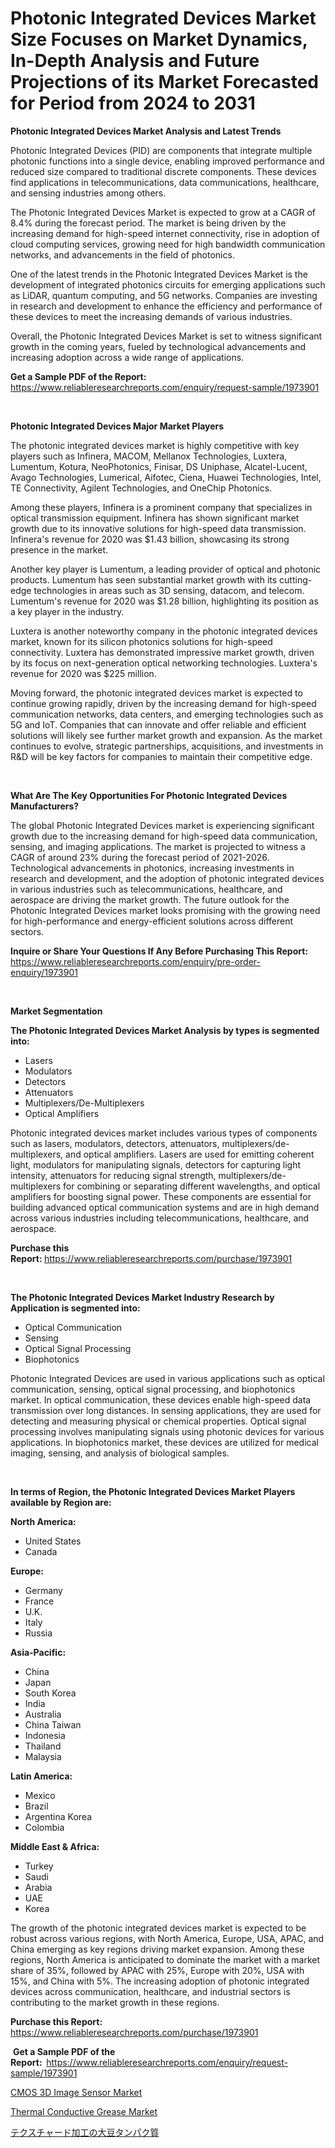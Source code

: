 <p><h1>Photonic Integrated Devices Market Size Focuses on Market Dynamics, In-Depth Analysis and Future Projections of its Market Forecasted for Period from 2024 to 2031</h1></p><p><strong>Photonic Integrated Devices Market Analysis and Latest Trends</strong></p>
<p><p>Photonic Integrated Devices (PID) are components that integrate multiple photonic functions into a single device, enabling improved performance and reduced size compared to traditional discrete components. These devices find applications in telecommunications, data communications, healthcare, and sensing industries among others.</p><p>The Photonic Integrated Devices Market is expected to grow at a CAGR of 8.4% during the forecast period. The market is being driven by the increasing demand for high-speed internet connectivity, rise in adoption of cloud computing services, growing need for high bandwidth communication networks, and advancements in the field of photonics.</p><p>One of the latest trends in the Photonic Integrated Devices Market is the development of integrated photonics circuits for emerging applications such as LiDAR, quantum computing, and 5G networks. Companies are investing in research and development to enhance the efficiency and performance of these devices to meet the increasing demands of various industries.</p><p>Overall, the Photonic Integrated Devices Market is set to witness significant growth in the coming years, fueled by technological advancements and increasing adoption across a wide range of applications.</p></p>
<p><strong>Get a Sample PDF of the Report:&nbsp;</strong> <a href="https://www.reliableresearchreports.com/enquiry/request-sample/1973901">https://www.reliableresearchreports.com/enquiry/request-sample/1973901</a></p>
<p>&nbsp;</p>
<p><strong>Photonic Integrated Devices Major Market Players</strong></p>
<p><p>The photonic integrated devices market is highly competitive with key players such as Infinera, MACOM, Mellanox Technologies, Luxtera, Lumentum, Kotura, NeoPhotonics, Finisar, DS Uniphase, Alcatel-Lucent, Avago Technologies, Lumerical, Aifotec, Ciena, Huawei Technologies, Intel, TE Connectivity, Agilent Technologies, and OneChip Photonics.</p><p>Among these players, Infinera is a prominent company that specializes in optical transmission equipment. Infinera has shown significant market growth due to its innovative solutions for high-speed data transmission. Infinera's revenue for 2020 was $1.43 billion, showcasing its strong presence in the market.</p><p>Another key player is Lumentum, a leading provider of optical and photonic products. Lumentum has seen substantial market growth with its cutting-edge technologies in areas such as 3D sensing, datacom, and telecom. Lumentum's revenue for 2020 was $1.28 billion, highlighting its position as a key player in the industry.</p><p>Luxtera is another noteworthy company in the photonic integrated devices market, known for its silicon photonics solutions for high-speed connectivity. Luxtera has demonstrated impressive market growth, driven by its focus on next-generation optical networking technologies. Luxtera's revenue for 2020 was $225 million.</p><p>Moving forward, the photonic integrated devices market is expected to continue growing rapidly, driven by the increasing demand for high-speed communication networks, data centers, and emerging technologies such as 5G and IoT. Companies that can innovate and offer reliable and efficient solutions will likely see further market growth and expansion. As the market continues to evolve, strategic partnerships, acquisitions, and investments in R&D will be key factors for companies to maintain their competitive edge.</p></p>
<p>&nbsp;</p>
<p><strong>What Are The Key Opportunities For Photonic Integrated Devices Manufacturers?</strong></p>
<p><p>The global Photonic Integrated Devices market is experiencing significant growth due to the increasing demand for high-speed data communication, sensing, and imaging applications. The market is projected to witness a CAGR of around 23% during the forecast period of 2021-2026. Technological advancements in photonics, increasing investments in research and development, and the adoption of photonic integrated devices in various industries such as telecommunications, healthcare, and aerospace are driving the market growth. The future outlook for the Photonic Integrated Devices market looks promising with the growing need for high-performance and energy-efficient solutions across different sectors.</p></p>
<p><strong>Inquire or Share Your Questions If Any Before Purchasing This Report:</strong> <a href="https://www.reliableresearchreports.com/enquiry/pre-order-enquiry/1973901">https://www.reliableresearchreports.com/enquiry/pre-order-enquiry/1973901</a></p>
<p>&nbsp;</p>
<p><strong>Market Segmentation</strong></p>
<p><strong>The Photonic Integrated Devices Market Analysis by types is segmented into:</strong></p>
<p><ul><li>Lasers</li><li>Modulators</li><li>Detectors</li><li>Attenuators</li><li>Multiplexers/De-Multiplexers</li><li>Optical Amplifiers</li></ul></p>
<p><p>Photonic integrated devices market includes various types of components such as lasers, modulators, detectors, attenuators, multiplexers/de-multiplexers, and optical amplifiers. Lasers are used for emitting coherent light, modulators for manipulating signals, detectors for capturing light intensity, attenuators for reducing signal strength, multiplexers/de-multiplexers for combining or separating different wavelengths, and optical amplifiers for boosting signal power. These components are essential for building advanced optical communication systems and are in high demand across various industries including telecommunications, healthcare, and aerospace.</p></p>
<p><strong>Purchase this Report:&nbsp;</strong><a href="https://www.reliableresearchreports.com/purchase/1973901">https://www.reliableresearchreports.com/purchase/1973901</a></p>
<p>&nbsp;</p>
<p><strong>The Photonic Integrated Devices Market Industry Research by Application is segmented into:</strong></p>
<p><ul><li>Optical Communication</li><li>Sensing</li><li>Optical Signal Processing</li><li>Biophotonics</li></ul></p>
<p><p>Photonic Integrated Devices are used in various applications such as optical communication, sensing, optical signal processing, and biophotonics market. In optical communication, these devices enable high-speed data transmission over long distances. In sensing applications, they are used for detecting and measuring physical or chemical properties. Optical signal processing involves manipulating signals using photonic devices for various applications. In biophotonics market, these devices are utilized for medical imaging, sensing, and analysis of biological samples.</p></p>
<p>&nbsp;</p>
<p><strong>In terms of Region, the Photonic Integrated Devices Market Players available by Region are:</strong></p>
<p>
    <p> <strong> North America: </strong>
        <ul>
            <li>United States</li>
            <li>Canada</li>
        </ul>
        </p> 
    <p> <strong> Europe: </strong>
        <ul>
            <li>Germany</li>
            <li>France</li>
            <li>U.K.</li>
            <li>Italy</li>
            <li>Russia</li>
        </ul>
        </p> 
    <p> <strong> Asia-Pacific: </strong>
        <ul>
            <li>China</li>
            <li>Japan</li>
            <li>South Korea</li>
            <li>India</li>
            <li>Australia</li>
            <li>China Taiwan</li>
            <li>Indonesia</li>
            <li>Thailand</li>
            <li>Malaysia</li>
        </ul>
        </p> 
    <p> <strong> Latin America: </strong>
        <ul>
            <li>Mexico</li>
            <li>Brazil</li>
            <li>Argentina Korea</li>
            <li>Colombia</li>
        </ul>
        </p> 
    <p> <strong> Middle East & Africa: </strong>
        <ul>
            <li>Turkey</li>
            <li>Saudi</li>
            <li>Arabia</li>
            <li>UAE</li>
            <li>Korea</li>
        </ul>
    </p>
    </p>
<p><p>The growth of the photonic integrated devices market is expected to be robust across various regions, with North America, Europe, USA, APAC, and China emerging as key regions driving market expansion. Among these regions, North America is anticipated to dominate the market with a market share of 35%, followed by APAC with 25%, Europe with 20%, USA with 15%, and China with 5%. The increasing adoption of photonic integrated devices across communication, healthcare, and industrial sectors is contributing to the market growth in these regions.</p></p>
<p><strong>Purchase this Report: </strong><a href="https://www.reliableresearchreports.com/purchase/1973901">https://www.reliableresearchreports.com/purchase/1973901</a></p>
<p>&nbsp;<strong>Get a Sample PDF of the Report:&nbsp;&nbsp;</strong><a href="https://www.reliableresearchreports.com/enquiry/request-sample/1973901">https://www.reliableresearchreports.com/enquiry/request-sample/1973901</a></p>
<p><strong></strong></p>
<p><p><a href="https://github.com/PeterParrish5/Market-Research-Report-List-4/blob/main/cmos-3d-image-sensor-market.md">CMOS 3D Image Sensor Market</a></p><p><a href="https://changeable-paste-463.notion.site/Thermal-Conductive-Grease-Market-Research-Report-Provides-thorough-Industry-Overview-which-offers-a-7cf1c16af389439894554f060022a566">Thermal Conductive Grease Market</a></p><p><a href="https://github.com/xnljig2898992/Market-Research-Report-List-1/blob/main/887399814075.md">テクスチャード加工の大豆タンパク質</a></p></p>